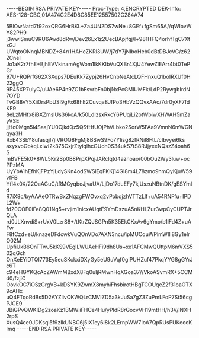 -----BEGIN RSA PRIVATE KEY-----
Proc-Type: 4,ENCRYPTED
DEK-Info: AES-128-CBC,01A474C2E4D8C85EE12557502C284A74

5BlOwNatd7f92oxQRG6HrBKL+Za4UN2DS7wNe+8GEf+fgSm65A//qWIovWY82PH9
j3wwiSmuC9RU6Awd8dRw/Dev26Ex1z2UecBApjfqj/l+981HFQ4orhfTgC7XtxGJ
UWqtoONnqMBNDZ+84r/1HAHcZKRl3UW/j7dY7jNIboHeb0dBtDBJcVC/z62ZCneI
Jo1aK2r7fhE+BjhEVVkinamAgWom1IkKKIbVuQXBr4XjU4YewZlEArr4bt0TePGr
97U+RQPrfG62XSXqps7DEuKk7Zypj26HvCnbNeAtcLQFHnxuQ1boIRXUf0H22ggO
9P45XP7uIyC/uUAe6P4n9ZC1bFsvrbFn0bjNxPcGMlUMFk/LdP2RywgbIrdN7OYD
TvGB8vY5Xii0rsPbUSl9gFx68hE2Cuvqa8JfPo3HbVzQQvxAAc/7dr0yXF7fdKF9
8eLzMHfx8iBXZmsIUs36koA/k50LdIzsxRkcY6PUqiLi2otWbiwXHWAH5mZayVSE
jjHc0Mgn5i4SaajYU0CjkdQz5QSfHfUOjPhVLbko2SorW5FAa9VmnN6mWGNqya3H
RxE43SbY8ufasqjl7jIVROQ8FgMj8BSwS9Fo7Ylisg8zfRNil8FtL/cIbvyei6ks
axyxvoGbkqLxIwi2k375CxjrZtyiqlhcGUoh0S34ukS7tS8RJjyeeNQszZ4oah6S
mBVFE5k0+8WL5Kr2Sp0B8PrpXPqjJARclqtd4aznoao/00bOu2Wy3luw+ocPPzMA
UyYbA1hEfhKjFPzYjLdySKn4odSWSlEqFKKj14GI8m4L78zmo9hmQyKjuW59vfFB
Yfl4x0X/22OaAGuC/tRMCyqbeJjvaUA/LjDo17duEFy7kjUszuNBtnDK/gESYmId
R7iX8c/byAAAeOTRwBxZNqzgFWOvxq2vPobqjzhVTTzLlf+uA54RNFfu+IPDL2W+
fd20COF0iFe8Q01Ng5+rvjim1nlcxAUqtE9YmDszuA5nKHLZur3wpCyCUPTJrQLA
rd0JLXnvdiS+rUxV0LzrS8+/tKtrZQJSGPn5K35EkCKxAv6gYmo/b1lFd4Z+uAFw
F8fCzd+eU/knazeDFdcwkVuQOnVDo7AXN3ncu/ipMUCquWPlmWIll8Gy1elrO02M
UpfiUkB6OnTTwJ5kKS9VEglLWUAeHFi9dh8Us+xe1AFCMwQUttpM6mVXS502qGch
OnXeEYiDTQI773Ey5euSKckxiDXyGy5eU9uVqf0gIPUHZuf47PkqYYG8gGYrJc6T
c94eHGYKQcAcZAWmMBxdX8Fq0uIjRMwnHqXGoa37//VkoASvmRX+5CCMd0/fzjiC
OovkOC7iOSzGrgVB+kDSYK9ZwmX8myhiFhsbirotHBgTCOUqeZ2f31oaOTX9cAHx
uQ4FTqoRdBs5D2AYZlivOKWQLrCMVIZD5a3kJuSa7gZ3ZuPmLFoP7St56cgPJCE9
JBiGPvQWKIDg2zoaKz1BMWiiFHCe4Hu/yPldR8rGocvVH19mtHH/h3V/lNXH2rpS
XusQ4ce0JDKsql5f9zIkUNBC6j5IX1ey6I8k2LErnpWW7IoA7QpRUsPUKeccKImq
-----END RSA PRIVATE KEY-----

